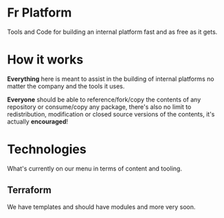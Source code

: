 # Fr Platform

Tools and Code for building an internal platform fast and as free as it gets.

# How it works

**Everything** here is meant to assist in the building of internal platforms no matter the company and the tools it uses.

**Everyone** should be able to reference/fork/copy the contents of any repository or consume/copy any package, there's also no limit to redistribution, modification or closed source versions of the contents, it's actually **encouraged**!

# Technologies

What's currently on our menu in terms of content and tooling.

## Terraform

We have templates and should have modules and more very soon.
